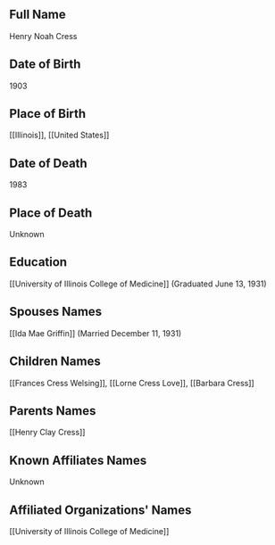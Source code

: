 ## Full Name
Henry Noah Cress

## Date of Birth
1903

## Place of Birth
[[Illinois]], [[United States]]

## Date of Death
1983

## Place of Death
Unknown

## Education
[[University of Illinois College of Medicine]] (Graduated June 13, 1931)

## Spouses Names
[[Ida Mae Griffin]] (Married December 11, 1931)

## Children Names
[[Frances Cress Welsing]], [[Lorne Cress Love]], [[Barbara Cress]]

## Parents Names
[[Henry Clay Cress]]

## Known Affiliates Names
Unknown

## Affiliated Organizations' Names
[[University of Illinois College of Medicine]]